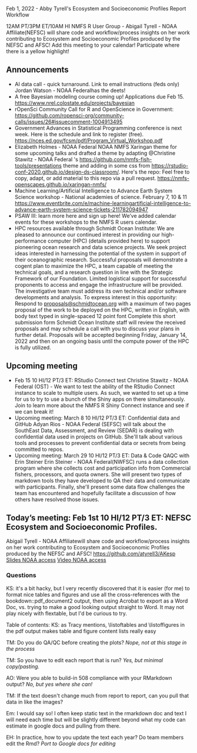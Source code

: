 Feb 1, 2022 - Abby Tyrell's Ecosystem and Socioeconomic Profiles Report Workflow

12AM PT/3PM ET/10AM HI NMFS R User Group - Abigail Tyrell - NOAA Affiliate(NEFSC) will share code and workflow/process insights on her work contributing to Ecosystem and Socioeconomic Profiles produced by the NEFSC and AFSC! Add this meeting to your calendar!
Participate where there is a yellow highlight!

## Announcements

* AI data call - quick turnaround. Link to email instructions (feds only) Jordan Watson - NOAA Federalhas the deets!
* A free Bayesian modeling course coming up! Applications due Feb 15. https://www.nrel.colostate.edu/projects/bayesian
* rOpenSci Community Call for R and OpenScience in Government: https://github.com/ropensci-org/community-calls/issues/26#issuecomment-1004913495
* Government Advances in Statistical Programming conference is next week. Here is the schedule and link to register (free). https://nces.ed.gov/fcsm/pdf/Program_Virtual_Workshop.pdf
* Elizabeth Holmes - NOAA Federal NOAA NMFS Xaringan theme for some upcoming talks and drafted a theme by adapting @Christine Stawitz - NOAA Federal 's https://github.com/nmfs-fish-tools/presentations theme and adding in some css from https://rstudio-conf-2020.github.io/design-ds-classroom/.  Here's the repo: Feel free to copy, adapt, or add material to this repo via a pull request. https://nmfs-openscapes.github.io/xaringan-nmfs/
* Machine Learning/Artificial Intelligence to Advance Earth System Science workshop - National academies of science. February 7, 10 & 11
https://www.eventbrite.com/e/machine-learningartificial-intelligence-to-advance-earth-system-science-tickets-211782094947
* PSAW III: learn more here and sign up here! We’ve added calendar events for these workshops to the NMFS R users calendar. 
* HPC resources available through Schmidt Ocean Institute: We are pleased to announce our continued interest in providing our high-performance computer (HPC) (details provided here) to support pioneering ocean research and data science projects.  We seek project ideas interested in harnessing the potential of the system in support of their oceanographic research. Successful proposals will demonstrate a cogent plan to maximize the HPC, a team capable of meeting the technical goals, and a research question in line with the Strategic Framework of our Foundation. Limited logistical support for successful proponents to access and engage the infrastructure will be provided.  The investigative team must address its own technical and/or software developments and analysis.
To express interest in this opportunity:
Respond to proposals@schmidtocean.org with a maximum of two pages proposal of the work to be deployed on the HPC, written in English, with body text typed in single-spaced 12 point font
Complete this short submission form
 Schmidt Ocean Institute staff will review the received proposals and may schedule a call with you to discuss your plans in further detail. Proposals will be accepted beginning Friday, January 14, 2022 and then on an ongoing basis until the compute power of the HPC is fully utilized.


## Upcoming meeting

* Feb 15 10 HI/12 PT/3 ET: RStudio Connect test
Christine Stawitz - NOAA Federal (OST) -  We want to test the ability of the RStudio Connect instance to scale to multiple users. As such, we wanted to set up a time for us to try to use a bunch of the Shiny apps on there simultaneously. Join to learn more about the NMFS R Shiny Connect instance and see if we can break it!
* Upcoming meeting: March 8 10 HI/12 PT/3 ET: Confidential data and GitHub
Adyan Rios - NOAA Federal (SEFSC) will talk about the SouthEast Data, Assessment, and Review (SEDAR) is dealing with confidential data used in projects on GitHub. She'll talk about various tools and processes to prevent confidential data or secrets from being committed to repos.
* Upcoming meeting: March 29 10 HI/12 PT/3 ET: Data & Code QAQC with Erin Steiner
Erin Steiner - NOAA Federal(NWFSC) runs a data collection program where she collects cost and participation info from Commercial fishers, processors, and quota owners. She will present two types of markdown tools they have developed to QA their data and communicate with participants. Finally, she'll present some data flow challenges the team has encountered and hopefully facilitate a discussion of how others have resolved those issues. 

## Today’s meeting: Feb 1st 10 HI/12 PT/3 ET: NEFSC Ecosystem and Socioeconomic Profiles.

Abigail Tyrell - NOAA Affiliatewill share code and workflow/process insights on her work contributing to Ecosystem and Socioeconomic Profiles produced by the NEFSC and AFSC! https://github.com/atyrell3/AKesp  [Slides NOAA access](https://docs.google.com/presentation/d/14CnVSQOp2q171obKH1gHHb1bBBblGWLsuMEkPXbFCxU/edit#slide=id.p) [Video NOAA access](https://drive.google.com/file/d/1JDJolN2wPOQR55vE4eBiDCEAnJNTEZp9/view?usp=sharing)
 
### Questions

KS: it's a bit hacky, but I very recently discovered that it is easier (for me) to format nice tables and figures and use all the cross-references with the bookdown::pdf_document2 output, then using Acrobat to export as a Word Doc, vs. trying to make a good looking output straight to Word. It may not play nicely with flextable, but I'd be curious to try.

Table of contents: KS: as Tracy mentions, \listoftables and \listoffigures in the pdf output makes table and figure content lists really easy

TM: Do you do QA/QC before creating the plots? *Nope, not at this stage in the process*

TM: So you have to edit each report that is run? *Yes, but minimal copy/pasting.*

AO: Were you able to build-in 508 compliance with your RMarkdown output? *No, but yes where she can!*

TM: If the text doesn't change much from report to report, can you pull that data in like the images?

Em: I would say so! I often keep static text in the rmarkdown doc and text I will need each time but will be slightly different beyond what my code can estimate in google docs and pulling from there. 
 
EH: In practice, how to you update the text each year? Do team members edit the Rmd? *Port to Google docs for editing*
